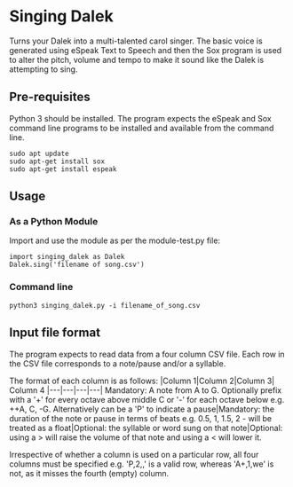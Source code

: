 # Singing Dalek
Turns your Dalek into a multi-talented carol singer. The basic voice is generated using eSpeak Text to Speech and then the Sox program is used to alter the pitch, volume and tempo to make it sound like the Dalek is attempting to sing.

## Pre-requisites
Python 3 should be installed. The program expects the eSpeak and Sox command line programs to be installed and available from the command line.

    sudo apt update
    sudo apt-get install sox
    sudo apt-get install espeak

## Usage
### As a Python Module
Import and use the module as per the module-test.py file:

    import singing_dalek as Dalek
    Dalek.sing('filename of song.csv')

### Command line

    python3 singing_dalek.py -i filename_of_song.csv

## Input file format
The program expects to read data from a four column CSV file. Each row in the CSV file corresponds to  a note/pause and/or a syllable.

The format of each column is as follows:
|Column 1|Column 2|Column 3| Column 4
|---|---|---|---|
Mandatory: A note from A to G. Optionally prefix with a '+' for every octave above middle C or '-' for each octave below e.g. ++A, C, -G.  Alternatively can be a 'P' to indicate a pause|Mandatory: the duration of the note or pause in terms of beats e.g. 0.5, 1, 1.5, 2 - will be treated as a float|Optional: the syllable or word sung on that note|Optional: using a > will raise the volume of that note and using a < will lower it.

Irrespective of whether a column is used on a particular row, all four columns must be specified e.g. 'P,2,,' is a valid row, whereas 'A+,1,we' is not, as it misses the fourth (empty) column.